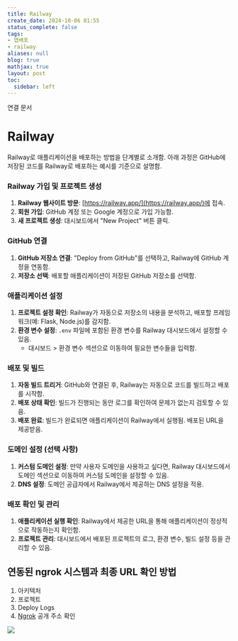 ```yaml
---
title: Railway
create_date: 2024-10-06 01:55
status_complete: false
tags:
- 앱배포
- railway
aliases: null
blog: true
mathjax: true
layout: post
toc:
  sidebar: left
---
```

연결 문서


# Railway

Railway로 애플리케이션을 배포하는 방법을 단계별로 소개함. 아래 과정은 GitHub에 저장된 코드를 Railway로 배포하는 예시를 기준으로 설명함.

### Railway 가입 및 프로젝트 생성
1. **Railway 웹사이트 방문**: [https://railway.app/](https://railway.app/)에 접속.
2. **회원 가입**: GitHub 계정 또는 Google 계정으로 가입 가능함.
3. **새 프로젝트 생성**: 대시보드에서 "New Project" 버튼 클릭.

### GitHub 연결
1. **GitHub 저장소 연결**: "Deploy from GitHub"를 선택하고, Railway에 GitHub 계정을 연동함.
2. **저장소 선택**: 배포할 애플리케이션이 저장된 GitHub 저장소를 선택함.

### 애플리케이션 설정
1. **프로젝트 설정 확인**: Railway가 자동으로 저장소의 내용을 분석하고, 배포할 프레임워크(예: Flask, Node.js)를 감지함.
2. **환경 변수 설정**: `.env` 파일에 포함된 환경 변수를 Railway 대시보드에서 설정할 수 있음.
   - 대시보드 > 환경 변수 섹션으로 이동하여 필요한 변수들을 입력함.

### 배포 및 빌드
1. **자동 빌드 트리거**: GitHub와 연결된 후, Railway는 자동으로 코드를 빌드하고 배포를 시작함.
2. **배포 상태 확인**: 빌드가 진행되는 동안 로그를 확인하여 문제가 없는지 검토할 수 있음.
3. **배포 완료**: 빌드가 완료되면 애플리케이션이 Railway에서 실행됨. 배포된 URL을 제공받음.

### 도메인 설정 (선택 사항)
1. **커스텀 도메인 설정**: 만약 사용자 도메인을 사용하고 싶다면, Railway 대시보드에서 도메인 섹션으로 이동하여 커스텀 도메인을 설정할 수 있음.
2. **DNS 설정**: 도메인 공급자에서 Railway에서 제공하는 DNS 설정을 적용.

### 배포 확인 및 관리
1. **애플리케이션 실행 확인**: Railway에서 제공한 URL을 통해 애플리케이션이 정상적으로 작동하는지 확인함.
2. **프로젝트 관리**: 대시보드에서 배포된 프로젝트의 로그, 환경 변수, 빌드 설정 등을 관리할 수 있음.


## 연동된 ngrok 시스템과 최종 URL 확인 방법

1. 아키텍처
2. 프로젝트
3. Deploy Logs
4. [Ngrok](https://chanp5660.github.io/blog/2024/Ngrok/) 공개 주소 확인

![](https://i.imgur.com/WzBhoLx.png)
